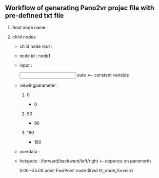 ## Workflow of generating Pano2vr projec file with pre-defined txt file

1. Root node name : <tour></tour>

2. child nodes

    * child node root : <panorama></panorama>

    * node id : <id>node1</id>
 
    * input :
        
        <input>
            <type>auto</type>  <-- constant variable
            <filename></filename>
        </input>

    * viewingparameter :

        1. <panonorth>0</panonorth>
            * <pan>0</pan>

        2. <panonorth>90</panonorth>
            * <pan>90</pan>

        3. <panonorth>180</panonorth>
            * <pan>180</pan>

    * userdata :
         
         <userdata>
            <title></title>
         </userdata>

    * hotspots :  /forward/backward/left/right  <--depence on panonorth

         <hotspots>
            <hotspot>
                <position>
                    <pan>0.00</pan>
                    <tilt>-35.00</tilt>
                </position>
                <polygon/>
                <type>point</type>
                <id>FwdPoint</id>
                <linktype>node</linktype>
                <target>$fwd</target>
                <skinid>ht_node_forward</skinid>
            </hotspot>
        </hotspots>



         
    